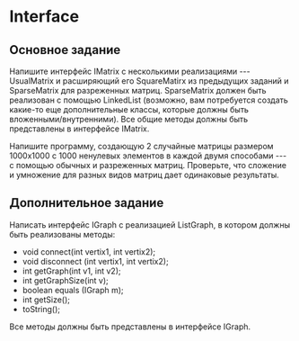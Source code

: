 # Interface

## Основное задание ##

Напишите интерфейс IMatrix с несколькими реализациями --- UsualMatrix и расширяющий его SquareMatirx из предыдущих заданий и SparseMatrix для разреженных матриц. SparseMatrix должен быть реализован с помощью LinkedList (возможно, вам потребуется создать какие-то еще дополнительные классы, которые должны быть вложенными/внутренними). Все общие методы должны быть представлены в интерфейсе IMatrix.

Напишите программу, создающую 2 случайные матрицы размером 1000x1000 с 1000 ненулевых элементов в каждой двумя способами --- с помощью обычных и разреженных матриц. Проверьте, что сложение и умножение для разных видов матриц дает одинаковые результаты.

## Дополнительное задание ##

Написать интерфейс IGraph с реализацией ListGraph, в котором должны быть реализованы методы:
- void connect(int vertix1, int vertix2);
- void disconnect (int vertix1, int vertix2);
- int getGraph(int v1, int v2);
- int getGraphSize(int v);
- boolean equals (IGraph m);
- int getSize();
- toString();

Все методы должны быть представлены в интерфейсе IGraph.

